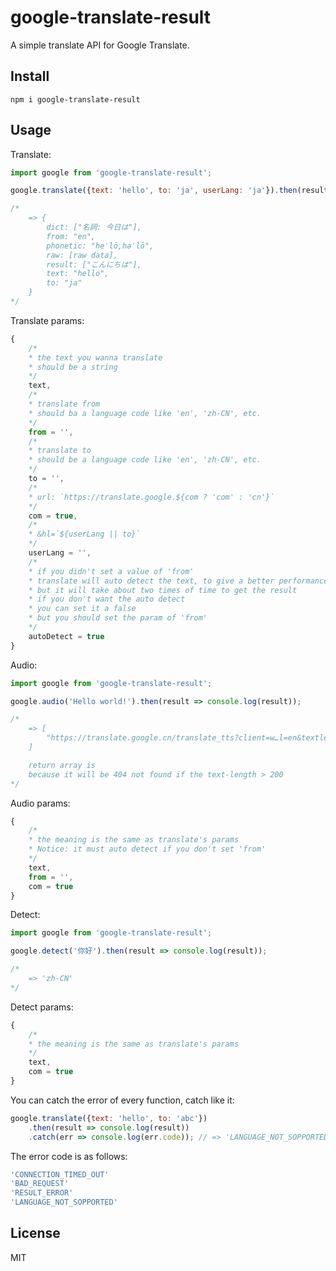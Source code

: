# google-translate-result
A simple translate API for Google Translate.
## Install
```
npm i google-translate-result
```
## Usage
Translate:
```javascript
import google from 'google-translate-result';

google.translate({text: 'hello', to: 'ja', userLang: 'ja'}).then(result => console.log(result));

/*
    => {
        dict: ["名詞: 今日は"],
        from: "en",
        phonetic: "heˈlō,həˈlō",
        raw: [raw data],
        result: ["こんにちは"],
        text: "hello",
        to: "ja"
    }
*/
```
Translate params:
```javascript
{
    /*
    * the text you wanna translate
    * should be a string
    */ 
    text,
    /*
    * translate from
    * should ba a language code like 'en', 'zh-CN', etc.
    */
    from = '', 
    /*
    * translate to
    * should be a language code like 'en', 'zh-CN', etc.
    */
    to = '',
    /*
    * url: `https://translate.google.${com ? 'com' : 'cn'}`
    */
    com = true,
    /*
    * &hl=`${userLang || to}`
    */
    userLang = '',
    /*
    * if you didn't set a value of 'from'
    * translate will auto detect the text, to give a better performance
    * but it will take about two times of time to get the result
    * if you don't want the auto detect
    * you can set it a false
    * but you should set the param of 'from'
    */
    autoDetect = true
}
```
Audio:
```javascript
import google from 'google-translate-result';

google.audio('Hello world!').then(result => console.log(result));

/*
    => [
        "https://translate.google.cn/translate_tts?client=w…l=en&textlen=12&tk=315239.161091&q=Hello%20world!"
    ]

    return array is
    because it will be 404 not found if the text-length > 200
*/
```
Audio params:
```javascript
{
    /*
    * the meaning is the same as translate's params
    * Notice: it must auto detect if you don't set 'from'
    */
    text,
    from = '',
    com = true
}
```
Detect:
```javascript
import google from 'google-translate-result';

google.detect('你好').then(result => console.log(result));

/*
    => 'zh-CN'
*/
```
Detect params:
```javascript
{
    /*
    * the meaning is the same as translate's params
    */
    text,
    com = true
}
```
You can catch the error of every function, catch like it:
```javascript
google.translate({text: 'hello', to: 'abc'})
    .then(result => console.log(result))
    .catch(err => console.log(err.code)); // => 'LANGUAGE_NOT_SOPPORTED'
```
The error code is as follows:
```javascript
'CONNECTION_TIMED_OUT'
'BAD_REQUEST'
'RESULT_ERROR'
'LANGUAGE_NOT_SOPPORTED'
```
## License
MIT